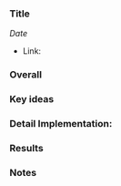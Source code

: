 ### Title

_Date_

- Link: 

### Overall



### Key ideas


### Detail Implementation:


### Results


### Notes